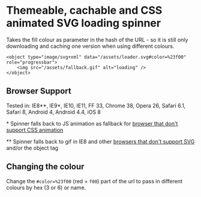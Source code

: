 Themeable, cachable and CSS animated SVG loading spinner
========================================================

Takes the fill colour as parameter in the hash of the URL - so it is still only downloading and caching one version when using different colours.

```
<object type="image/svg+xml" data="/assets/loader.svg#color=%23f00" role="progressbar">
	<img src="/assets/fallback.gif" alt="loading" />
</object>
```

Browser Support
---------------
Tested in: IE8\*\*, IE9\*, IE10, IE11, FF 33, Chrome 38, Opera 26, Safari 6.1, Safari 8, Android 4, Android 4.4, iOS 8


\* Spinner falls back to JS animation as fallback for [browser that don't support CSS animation](http://caniuse.com/#feat=css-animation)

\*\* Spinner falls back to gif in IE8 and other [browsers that don't support SVG](http://caniuse.com/#feat=svg) and/or the object tag

Changing the colour
-------------------
Change the `#color=%23f00` (red = `f00`) part of the url to pass in different colours by hex (3 or 6) or name.